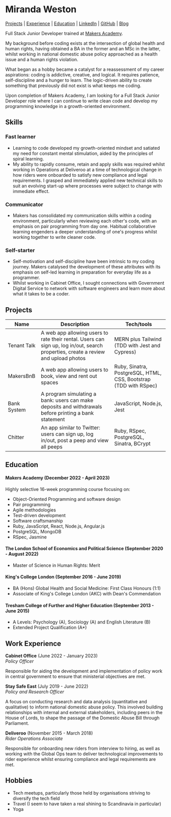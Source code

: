 # Miranda Weston
[Projects](#Projects) | [Experience](#Experience) | [Education](#Education) | [LinkedIn](https://www.linkedin.com/in/miranda-w-8b3461156/) | [GitHub](https://github.com/mirandaweston) | [Blog](https://medium.com/@mkdirbc)

Full Stack Junior Developer trained at [Makers Academy](https://makers.tech).  

My background before coding exists at the intersection of global health and human rights, having obtained a BA in the former and an MSc in the latter, whilst working in national domestic abuse policy approached as a health issue and a human rights violation.

What began as a hobby became a catalyst for a reassessment of my career aspirations: coding is addictive, creative, and logical. It requires patience, self-discipline and a hunger to learn. The logic-driven ability to create something that previously did not exist is what keeps me coding.

Upon completion of Makers Academy, I am looking for a Full Stack Junior Developer role where I can continue to write clean code and develop my programming knowledge in a growth-oriented environment.

## Skills

### Fast learner
- Learning to code developed my growth-oriented mindset and satiated my need for constant mental stimulation, aided by the principles of spiral learning.
- My ability to rapidly consume, retain and apply skills was required whilst working in Operations at Deliveroo at a time of technological change in how riders were onboarded to satisfy new compliance and legal requirements. I grasped and immediately applied new technical skills to suit an evolving start-up where processes were subject to change with immediate effect.

### Communicator
- Makers has consolidated my communication skills within a coding environment, particularly when reviewing each other's code, with an emphasis on pair programming from day one. Habitual collaborative learning engenders a deeper understanding of one's progress whilst working together to write cleaner code.

### Self-starter
- Self-motivation and self-discipline have been intrinsic to my coding journey. Makers catalysed the development of these attributes with its emphasis on self-led learning in preparation for everyday life as a programmer.
- Whilst working in Cabinet Office, I sought connections with Government Digital Service to network with software engineers and learn more about what it takes to be a coder.

## Projects

| Name               | Description           | Tech/tools             |
| ------------------ | --------------------- | ---------------------- |
| Tenant Talk        | A web app allowing users to rate their rental. Users can sign up, log in/out, search properties, create a review and upload photos | MERN plus Tailwind (TDD with Jest and Cypress)
| MakersBnB          | A web app allowing users to book, view and rent out spaces | Ruby, Sinatra, PostgreSQL, HTML, CSS, Bootstrap (TDD with RSpec) |
| Bank System        | A program simulating a bank: users can make deposits and withdrawals before printing a bank statement | JavaScript, Node.js, Jest
| Chitter            | An app similar to Twitter: users can sign up, log in/out, post a peep and view all peeps  | Ruby, RSpec, PostgreSQL, Sinatra, BCrypt 

## Education

#### Makers Academy (December 2022 - April 2023)

Highly selective 16-week programming course focusing on:

- Object-Oriented Programming and software design
- Pair programming
- Agile methodologies
- Test-driven development
- Software craftsmanship
- Ruby, JavaScript, React, Node.js, Angular.js
- PostgreSQL, MongoDB
- RSpec, Jasmine

#### The London School of Economics and Political Science (September 2020 - August 2022)

- Master of Science in Human Rights: Merit

#### King's College London (September 2016 - June 2019)

- BA (Hons) Global Health and Social Medicine: First Class Honours (1:1)
- Associate of King's College London (AKC) with Dean's Commendation

#### Tresham College of Further and Higher Education (September 2013 - June 2015)

- A Levels: Psychology (A), Sociology (A) and English Literature (B)
- Extended Project Qualification (A*)

## Work Experience

**Cabinet Office** (June 2022 - January 2023)  
_Policy Officer_

Responsible for aiding the development and implementation of policy work in central government to ensure that ministerial objectives are met.

**Stay Safe East** (July 2019 - June 2022)  
_Policy and Research Officer_

A focus on conducting research and data analysis (quantitative and qualitative) to inform national domestic abuse policy. This involved building relationships with internal and external stakeholders, including peers in the House of Lords, to shape the passage of the Domestic Abuse Bill through Parliament.

**Deliveroo** (November 2015 - March 2018)  
_Rider Operations Associate_

Responsible for onboarding new riders from interview to hiring, as well as working with the Global Ops team to deliver technological improvements to rider experience whilst ensuring compliance and legal requirements are met.

## Hobbies

- Tech meetups, particularly those held by organisations striving to diversify the tech field
- Travel (I seem to have taken a real shining to Scandinavia in particular)
- Yoga

